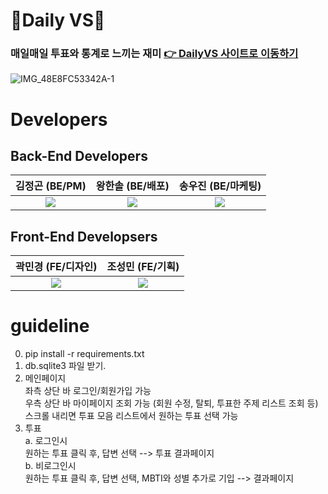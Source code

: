 # 🔴Daily VS🔵
### 매일매일 투표와 통계로 느끼는 재미 [👉 DailyVS 사이트로 이동하기](https://daily-vs.com/)
![IMG_48E8FC53342A-1](https://github.com/DAILY-VS/DAILYVS/assets/96870855/138eff77-4b17-41e9-bab2-ba10acb3906a)

#  Developers 

## Back-End Developers 
| 김정곤 (BE/PM)| 왕한솔 (BE/배포)| 송우진 (BE/마케팅)|
| :--: | :--: | :--: |
| [<img src="https://img.shields.io/badge/GitHub-181717?style=for-the-badge&logo=GitHub&logoColor=white"/>](https://github.com/Jeonggon-Kim) | [<img src="https://img.shields.io/badge/GitHub-181717?style=for-the-badge&logo=GitHub&logoColor=white"/>](https://github.com/hasoleee) | [<img src="https://img.shields.io/badge/GitHub-181717?style=for-the-badge&logo=GitHub&logoColor=white"/>](https://github.com/song-jin-jin) |


## Front-End Developsers
| 곽민경 (FE/디자인)| 조성민 (FE/기획) |
| :--: | :--: |
| [<img src="https://img.shields.io/badge/GitHub-181717?style=for-the-badge&logo=GitHub&logoColor=white"/>](https://github.com/mikio999) | [<img src="https://img.shields.io/badge/GitHub-181717?style=for-the-badge&logo=GitHub&logoColor=white"/>](https://github.com/noviceo) |


# guideline </br>
0. pip install -r requirements.txt </br>
1. db.sqlite3 파일 받기. </br>
2. 메인페이지 </br>
    좌측 상단 바 로그인/회원가입 가능 </br>
    우측 상단 바 마이페이지 조회 가능 (회원 수정, 탈퇴, 투표한 주제 리스트 조회 등) </br>
    스크롤 내리면 투표 모음 리스트에서 원하는 투표 선택 가능 </br>
3. 투표 </br>
    a. 로그인시 </br>
        원하는 투표 클릭 후, 답변 선택 --> 투표 결과페이지 </br>
    b. 비로그인시 </br>
        원하는 투표 클릭 후, 답변 선택, MBTI와 성별 추가로 기입 --> 결과페이지 </br>




